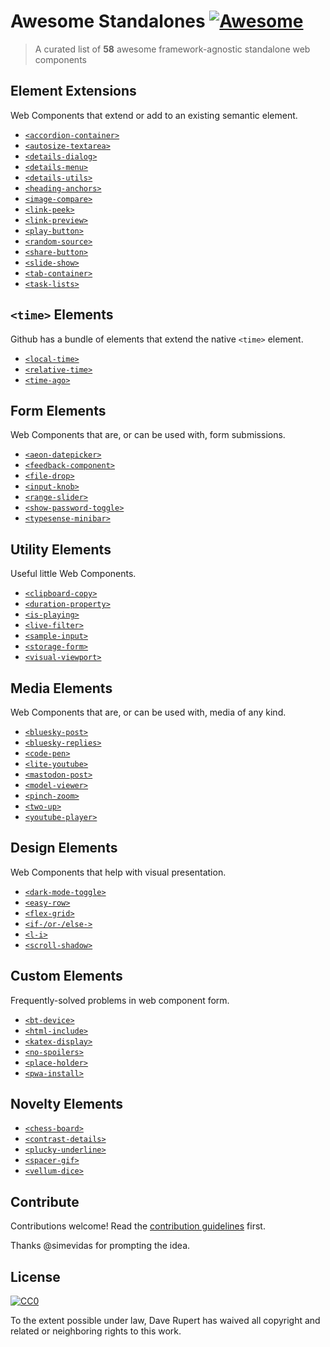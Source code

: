 # Awesome Standalones [![Awesome](https://awesome.re/badge.svg)](https://awesome.re)

> A curated list of **58** awesome framework-agnostic standalone web components

## Element Extensions

Web Components that extend or add to an existing semantic element.

- [`<accordion-container>`](https://codepen.io/levimcg/pen/ZEYapRY)
- [`<autosize-textarea>`](https://github.com/andrico1234/autosize-textarea)
- [`<details-dialog>`](https://github.com/github/details-dialog-element)
- [`<details-menu>`](https://github.com/github/details-menu-element)
- [`<details-utils>`](https://github.com/zachleat/details-utils)
- [`<heading-anchors>`](https://darn.es/heading-anchors-web-component)
- [`<image-compare>`](https://image-compare-component.netlify.app)
- [`<link-peek>`](https://darn.es/link-peek-web-component)
- [`<link-preview>`](https://github.com/rg-wood/link-preview)
- [`<play-button>`](https://darn.es/play-button-web-component)
- [`<random-source>`](https://darn.es/random-source-web-component)
- [`<share-button>`](https://darn.es/share-button-web-component)
- [`<slide-show>`](https://stephen.band/slide-show/)
- [`<tab-container>`](https://github.com/github/tab-container-element)
- [`<task-lists>`](https://github.com/github/task-lists-element)

## `<time>` Elements

Github has a bundle of elements that extend the native `<time>` element.

- [`<local-time>`](https://github.com/github/time-elements)
- [`<relative-time>`](https://github.com/github/time-elements)
- [`<time-ago>`](https://github.com/github/time-elements)

## Form Elements

Web Components that are, or can be used with, form submissions.

- [`<aeon-datepicker>`](https://github.com/lamplightdev/aeon)
- [`<feedback-component>`](https://github.com/RamseyInHouse/feedback-component)
- [`<file-drop>`](https://github.com/GoogleChromeLabs/file-drop)
- [`<input-knob>`](https://github.com/GoogleChromeLabs/input-knob)
- [`<range-slider>`](https://github.com/andreruffert/range-slider-element)
- [`<show-password-toggle>`](https://github.com/sunnywalker/show-password-toggle)
- [`<typesense-minibar>`](https://jquery.github.io/typesense-minibar/demo/)

## Utility Elements

Useful little Web Components.

- [`<clipboard-copy>`](https://github.com/github/clipboard-copy-element)
- [`<duration-property>`](https://darn.es/duration-property-web-component)
- [`<is-playing>`](https://darn.es/is-playing-web-component)
- [`<live-filter>`](https://darn.es/live-filter-web-component)
- [`<sample-input>`](https://darn.es/sample-input-web-component)
- [`<storage-form>`](https://darn.es/storage-form-web-component)
- [`<visual-viewport>`](https://jamesbasoo.com/visual-viewport/)

## Media Elements

Web Components that are, or can be used with, media of any kind.

- [`<bluesky-post>`](https://darn.es/bluesky-post-web-component)
- [`<bluesky-replies>`](https://darn.es/bluesky-replies-web-component)
- [`<code-pen>`](https://darn.es/code-pen-web-component)
- [`<lite-youtube>`](https://github.com/paulirish/lite-youtube-embed)
- [`<mastodon-post>`](https://darn.es/mastodon-post-web-component)
- [`<model-viewer>`](https://github.com/GoogleWebComponents/model-viewer)
- [`<pinch-zoom>`](https://github.com/GoogleChromeLabs/pinch-zoom)
- [`<two-up>`](https://github.com/GoogleChromeLabs/two-up)
- [`<youtube-player>`](https://youtube-player.alanwsmith.com/)

## Design Elements

Web Components that help with visual presentation.

- [`<dark-mode-toggle>`](https://github.com/GoogleChromeLabs/dark-mode-toggle)
- [`<easy-row>`](https://github.com/compmeist/easy-row)
- [`<flex-grid>`](https://github.com/lekoala/flex-grid)
- [`<if-/or-/else->`](https://github.com/sakamies/conditional-elements)
- [`<l-i>`](https://github.com/lekoala/last-icon)
- [`<scroll-shadow>`](https://github.com/ingmarh/scroll-shadow-element)

## Custom Elements

Frequently-solved problems in web component form.

- [`<bt-device>`](https://github.com/mattdsteele/bt-device)
- [`<html-include>`](https://www.npmjs.com/package//html-include-element)
- [`<katex-display>`](https://github.com/justinfagnani/katex-elements)
- [`<no-spoilers>`](https://github.com/andrico1234/no-spoilers)
- [`<place-holder>`](https://github.com/Noleli/place-holder)
- [`<pwa-install>`](https://github.com/pwa-builder/pwa-install)

## Novelty Elements

- [`<chess-board>`](https://justinfagnani.github.io/chessboard-element/)
- [`<contrast-details>`](https://darn.es/contrast-details-web-component)
- [`<plucky-underline>`](https://noahliebman.net/projects/plucky-underline/)
- [`<spacer-gif>`](https://github.com/erikkroes/spacer-gif)
- [`<vellum-dice>`](https://github.com/grislyeye/vellum-dice)

## Contribute

Contributions welcome! Read the [contribution guidelines](contributing.md) first.

Thanks @simevidas for prompting the idea.

## License

[![CC0](https://mirrors.creativecommons.org/presskit/buttons/88x31/svg/cc-zero.svg)](https://creativecommons.org/publicdomain/zero/1.0)

To the extent possible under law, Dave Rupert has waived all copyright and
related or neighboring rights to this work.

